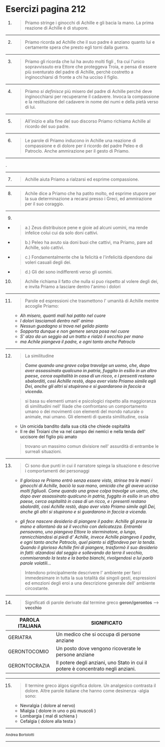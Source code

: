 # Esercizi pagina 212

1. > Priamo stringe i ginocchi di Achille e gli bacia la mano. La prima reazione di Achille è di stupore.

---

2. > Priamo ricorda ad Achille che il suo padre è anziano quanto lui e certamente spera che presto egli torni dalla guerra.

---

3. > Priamo gli ricorda che lui ha avuto molti figli , fra cui l'unico sopravvissuto era Ettore che proteggeva Troia, e pensa di essere più sventurato del padre di Achille, perchè costretto a inginocchiarsi di fronte a chi ha ucciso il figlio.

---

4. > Priamo _si definisce_ più misero del padre di Achille perché deve inginocchiarsi per recuperarne il cadavere.  Invoca la compassione e la restituzione del cadavere in nome dei numi e della pietà verso di lui. <!-- Metadata: type: Note; created: 2020-09-15 23:31:45; reads: 1; read: 2020-09-15 23:31:45; revision: 1; modified: 2020-09-15 23:31:45; --> <!-- Metadata: type: Note; created: 2020-09-16 14:27:39; reads: 13; read: 2020-09-17 10:18:01; revision: 1; modified: 2020-09-16 14:27:39; --> <!-- Metadata: type: Note; created: 2020-09-17 10:18:22; reads: 5; read: 2020-09-17 10:19:07; revision: 1; modified: 2020-09-17 10:18:22; -->

---

5. > All'inizio e alla fine del suo discorso Priamo richiama Achille al ricordo del suo padre.

---

6. > Le parole di Priamo inducono in Achille una reazione di compassione e di dolore per il ricordo del padre Peleo e di Patroclo. Anche ammirazione per il gesto di Priamo.

---

. <!-- Metadata: type: Note; created: 2020-09-16 14:27:39; reads: 16; read: 2020-09-17 10:18:01; revision: 2; modified: 2020-09-17 10:17:51; --> <!-- Metadata: type: Note; created: 2020-09-17 10:18:22; reads: 5; read: 2020-09-17 10:19:09; revision: 1; modified: 2020-09-17 10:18:22; -->

---


7. > Achille aiuta Priamo a rialzarsi ed esprime compassione. <!-- Metadata: type: Note; created: 2020-09-17 10:18:22; reads: 3; read: 2020-09-17 10:19:09; revision: 1; modified: 2020-09-17 10:18:22; -->

---

8. >Achile dice a Priamo che ha patito molto, ed esprime stupore per la sua determinazione a recarsi presso i Greci, ed ammirazione per il suo coraggio.

---

9. 
* > a.) Zeus distribuisce pene e gioie ad alcuni uomini, ma rende infelice colui cui da solo doni cattivi. 
* >  b.) Peleo ha avuto sia doni buoi che cattivi, ma Priamo, pare ad Achille, solo cattivi. 
*  >  c.) Fondamentalmente che la felicità e l'infelicità dipendono dai voleri casuali degli dei. 
*  >  d.) Gli dei sono indifferenti verso gli uomini.
10. > Achille richiama il fatto che nulla si puo rispetto al volere degli dei, e invita Priamo a lasciare dentro l'animo i dolori <!-- Metadata: type: Note; created: 2020-09-15 23:31:45; reads: 1; read: 2020-09-15 23:31:45; revision: 1; modified: 2020-09-15 23:31:45; --> <!-- Metadata: type: Note; created: 2020-09-16 14:27:39; reads: 8; read: 2020-09-17 10:18:22; revision: 4; modified: 2020-09-17 10:18:22; --> <!-- Metadata: type: Note; created: 2020-09-17 10:18:22; reads: 3; read: 2020-09-17 10:22:50; revision: 2; modified: 2020-09-17 10:22:50; -->

---

11. > Parole ed espressioni che trasmettono l' umanità di Achille mentre accoglie Priamo:
    - _Ah misero, quanti mali hai patito nel cuore_
    - _I dolori lasciamoli dentro nell' animo_
    - _Nessun guadagno si trova nel gelido pianto_
    - _Sopporta dunque e non gemere senza posa nel cuore_
    - _S' alzo da un seggio ad un tratto e rialzò il vecchio per mano_
    - _ma Achile piangeva il padre, e ogni tanto anche Patroclo_

---

12. > La similitudine
 
    > ___Come quando una grave colpa travolge un uomo, che, dopo aver assassinato qualcuno in patria, fuggito in esilio in un altro paese, cerca ospitalità in casa di un ricco, e i presenti restano sbalorditì, così Achille restò, dopo aver visto Priamo simile agli Dei, anche gli altri si stupirono e si guardarono in faccia a vicenda.___

    > si basa su elementi umani e psicologici rispetto alla maggioranza di similitudini nell' Iliade che confrontano un comportamento umano o dei movimenti con elementi del mondo naturale o animale, mai umano. Gli elementi di questa similitudine, ossia
    - Un omicida bandito dalla sua cità che chiede ospitalità
    - Il re dei Troiani che va nel campo dei nemici e nella tenda dell' uccisore del figlio più amato
    > trovano un massimo comun divisiore nell' assurdità di entrambe le surreali situazioni. 

---

13. > Ci sono due punti in cui il narratore spiega la situazione e descrive i comportamenti dei personaggi
    - _Il glorioso re Priamo entrò senza essere visto, strinse tra le mani i ginocchi di Achille, baciò la sua mano, omicida che gli aveva ucciso molti figliuoli. Come quando una grave colpa travolge un uomo, che, dopo aver assassinato qualcuno in patria, fuggito in esilio in un altro paese, cerca ospitalità in casa di un ricco, e i presenti restano sbalorditì, così Achille restò, dopo aver visto Priamo simile agli Dei, anche gli altri si stupirono e si guardarono in faccia a vicenda._
 
    >   
    - _gli fece nascere desiderio di piangere il padre: Achille gli prese la mano e allontanò da sé il vecchio con delicatezza. Entrambi pensavano, uno piangeva Ettore lo sterminatore, a lungo, rannicchiandosi ai piedi d' Achille, invece Achille piangeva il padre, e ogni tanto anche Patroclo, quel pianto si diffondeva per la tenda. 
Quando il glorioso Achille finì di piangere, trasformò il suo desiderio in fatti: alzandosi dal seggio e sollevando da terra il vecchio, commiserando la testa e la barba bianchi, rivolgendosì a lui parlò parole volatili..._
    > Intendono principalmente descrivere l' ambiente per farci immedesimare in tutta la sua totalità dai singoli gesti, espressioni ed emozioni degli eroi a una descrizione generale dell' ambiente circostante.

---

14. > Significati di parole derivate dal termine greco **geron/gerontos** --> **vecchio**


|PAROLA ITALIANA|SIGNIFICATO|
|---|---|
|GERIATRA| Un medico che si occupa di persone anziane
|GERONTOCOMIO| Un posto dove vengono ricoverate le persone anziane
|GERONTOCRAZIA| Il potere degli anziani, uno Stato in cui il potere è concentrato negli anziani.

---

15. > Il termine greco àlgos significa dolore. Un analgesico contrasta il dolore. Altre parole italiane che hanno come desinenza -algìa sono:
    - Nevralgia ( dolore al nervo)
    - Mialgia ( dolore in uno o più muscoli ) 
    - Lombargia ( mal di schiena )
    - Cefalgia ( dolore alla testa )

---

<sup> Andrea Bortolotti </sup>

---

